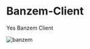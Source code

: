 # Banzem-Client
Yes Banzem Client


![banzem](https://user-images.githubusercontent.com/45693149/133891497-82937d4d-255a-486a-98b4-c08aeb6c243c.png)

